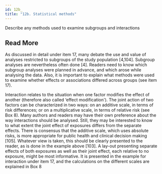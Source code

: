```yaml
---
id: 12b_
title: "12b. Statistical methods"
---
```

Describe any methods used to examine subgroups and interactions



## Read More

As discussed in detail under item 17, many debate the use and value of analyses restricted to subgroups of the study population [4,104]. Subgroup analyses are nevertheless often done [4]. Readers need to know which subgroup analyses were planned in advance, and which arose while analysing the data. Also, it is important to explain what methods were used to examine whether effects or associations differed across groups (see item 17).

Interaction relates to the situation when one factor modifies the effect of another (therefore also called ‘effect modification'). The joint action of two factors can be characterized in two ways: on an additive scale, in terms of risk differences; or on a multiplicative scale, in terms of relative risk (see Box 8). Many authors and readers may have their own preference about the way interactions should be analysed. Still, they may be interested to know to what extent the joint effect of exposures differs from the separate effects. There is consensus that the additive scale, which uses absolute risks, is more appropriate for public health and clinical decision making [105]. Whatever view is taken, this should be clearly presented to the reader, as is done in the example above [103]. A lay-out presenting separate effects of both exposures as well as their joint effect, each relative to no exposure, might be most informative. It is presented in the example for interaction under item 17, and the calculations on the different scales are explained in Box 8
